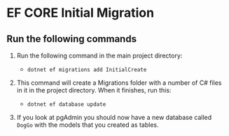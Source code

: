 # EF CORE Initial Migration

## Run the following commands
1. Run the following command in the main project directory:
    - ```dotnet ef migrations add InitialCreate```

1. This command will create a Migrations folder with a number of C# files in it in the project directory. When it finishes, run this:
    - ```dotnet ef database update```

1. If you look at pgAdmin you should now have a new database called `DogGo` with the models that you created as tables.
